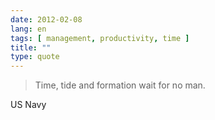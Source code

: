```yaml
---
date: 2012-02-08
lang: en
tags: [ management, productivity, time ]
title: ""
type: quote
---
```


> Time, tide and formation wait for no man.

US Navy

